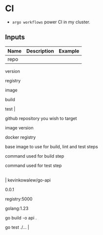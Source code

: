 # CI
- `argo workflows` power CI in my cluster.

## Inputs
| Name                                        | Description                                                                                                                                                                                 | Example                                                                                  |
| ------------------------------------------- | ------------------------------------------------------------------------------------------------------------------------------------------------------------------------------------------- | ---------------------------------------------------------------------------------------- |
| repo

version

registry

image

build

test | <br>

github repository you wish to target

image version

docker registry

base image to use for build, lint and test steps

command used for build step

command used for test step

<br> | kevinkowalew/go-api

0.0.1

registry:5000

golang:1.23

go build -o api .

go test ./... |
